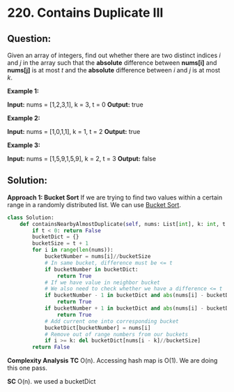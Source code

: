 
  

# 220. Contains Duplicate III

  

  

## Question:

Given an array of integers, find out whether there are two distinct indices  _i_  and  _j_  in the array such that the  **absolute**  difference between  **nums[i]**  and  **nums[j]**  is at most  _t_  and the  **absolute**  difference between  _i_  and  _j_  is at most  _k_.

**Example 1:**

**Input:** nums = [1,2,3,1], k = 3, t = 0
**Output:** true

**Example 2:**

**Input:** nums = [1,0,1,1], k = 1, t = 2
**Output:** true

**Example 3:**

**Input:** nums = [1,5,9,1,5,9], k = 2, t = 3
**Output:** false
## Solution:


**Approach 1: Bucket Sort**
If we are trying to find two values within a certain range in a randomly distributed list. We can use [Bucket Sort](https://www.geeksforgeeks.org/bucket-sort-2/).

```python
class Solution:
    def containsNearbyAlmostDuplicate(self, nums: List[int], k: int, t: int) -> bool:
        if t < 0: return False
        bucketDict = {}
        bucketSize = t + 1
        for i in range(len(nums)):
            bucketNumber = nums[i]//bucketSize
            # In same bucket, difference must be <= t
            if bucketNumber in bucketDict:
                return True
            # If we have value in neighbor bucket
            # We also need to check whether we have a difference <= t
            if bucketNumber - 1 in bucketDict and abs(nums[i] - bucketDict[bucketNumber - 1]) <= t:
                return True
            if bucketNumber + 1 in bucketDict and abs(nums[i] - bucketDict[bucketNumber + 1]) <= t:
                return True
            # Add current one into corresponding bucket
            bucketDict[bucketNumber] = nums[i]
            # Remove out of range numbers from our buckets
            if i >= k: del bucketDict[nums[i - k]//bucketSize]
        return False
```


**Complexity Analysis**
**TC** 
O(n). Accessing hash map is O(1). We are doing this one pass.


**SC** 
O(n). we used a bucketDict
